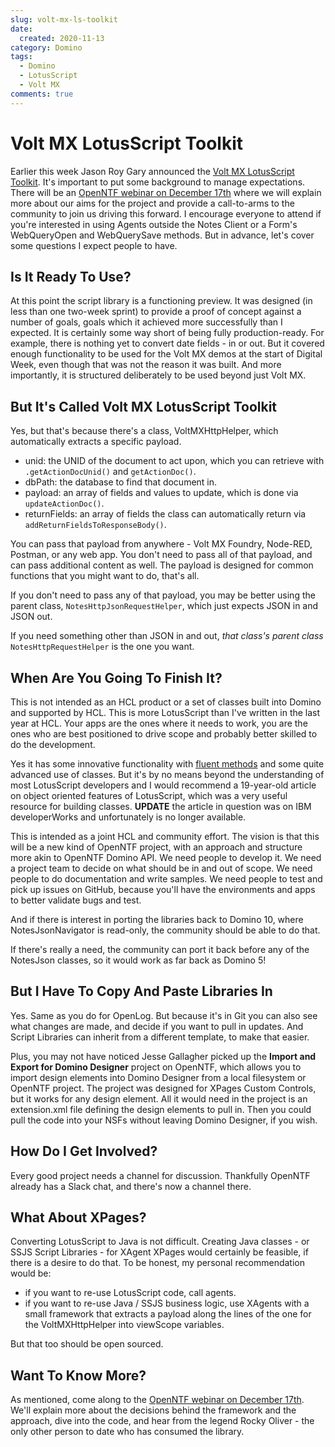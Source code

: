 ```yaml
---
slug: volt-mx-ls-toolkit
date: 
  created: 2020-11-13
category: Domino
tags: 
  - Domino
  - LotusScript
  - Volt MX
comments: true
---
```

# Volt MX LotusScript Toolkit

Earlier this week Jason Roy Gary announced the [Volt MX LotusScript Toolkit](https://github.com/HCL-TECH-SOFTWARE/volt-mx-ls-toolkit). It's important to put some background to manage expectations. There will be an [OpenNTF webinar on December 17th](https://openntf.org/main.nsf/page.xsp?name=Interact_With_Us&subName=Webinars) where we will explain more about our aims for the project and provide a call-to-arms to the community to join us driving this forward. I encourage everyone to attend if you're interested in using Agents outside the Notes Client or a Form's WebQueryOpen and WebQuerySave methods. But in advance, let's cover some questions I expect people to have.

<!-- more -->

## Is It Ready To Use?

At this point the script library is a functioning preview. It was designed (in less than one two-week sprint) to provide a proof of concept against a number of goals, goals which it achieved more successfully than I expected. It is certainly some way short of being fully production-ready. For example, there is nothing yet to convert date fields - in or out. But it covered enough functionality to be used for the Volt MX demos at the start of Digital Week, even though that was not the reason it was built. And more importantly, it is structured deliberately to be used beyond just Volt MX.

## But It's Called **Volt MX** LotusScript Toolkit

Yes, but that's because there's a class, VoltMXHttpHelper, which automatically extracts a specific payload.

- unid: the UNID of the document to act upon, which you can retrieve with `.getActionDocUnid()` and `getActionDoc()`.
- dbPath: the database to find that document in.
- payload: an array of fields and values to update, which is done via `updateActionDoc()`.
- returnFields: an array of fields the class can automatically return via `addReturnFieldsToResponseBody()`.

You can pass that payload from anywhere - Volt MX Foundry, Node-RED, Postman, or any web app. You don't need to pass all of that payload, and can pass additional content as well. The payload is designed for common functions that you might want to do, that's all.

If you don't need to pass any of that payload, you may be better using the parent class, `NotesHttpJsonRequestHelper`, which just expects JSON in and JSON out.

If you need something other than JSON in and out, _that class's parent class_ `NotesHttpRequestHelper` is the one you want.

## When Are You Going To Finish It?

This is not intended as an HCL product or a set of classes built into Domino and supported by HCL. This is more LotusScript than I've written in the last year at HCL. Your apps are the ones where it needs to work, you are the ones who are best positioned to drive scope and probably better skilled to do the development.

Yes it has some innovative functionality with [fluent methods](https://en.wikipedia.org/wiki/Fluent_interface) and some quite advanced use of classes. But it's by no means beyond the understanding of most LotusScript developers and I would recommend a 19-year-old article on object oriented features of LotusScript, which was a very useful resource for building classes. **UPDATE** the article in question was on IBM developerWorks and unfortunately is no longer available.

This is intended as a joint HCL and community effort. The vision is that this will be a new kind of OpenNTF project, with an approach and structure more akin to OpenNTF Domino API. We need people to develop it. We need a project team to decide on what should be in and out of scope. We need people to do documentation and write samples. We need people to test and pick up issues on GitHub, because you'll have the environments and apps to better validate bugs and test.

And if there is interest in porting the libraries back to Domino 10, where NotesJsonNavigator is read-only, the community should be able to do that.

If there's really a need, the community can port it back before any of the NotesJson classes, so it would work as far back as Domino 5!

## But I Have To Copy And Paste Libraries In

Yes. Same as you do for OpenLog. But because it's in Git you can also see what changes are made, and decide if you want to pull in updates. And Script Libraries can inherit from a different template, to make that easier.

Plus, you may not have noticed Jesse Gallagher picked up the **Import and Export for Domino Designer** project on OpenNTF, which allows you to import design elements into Domino Designer from a local filesystem or OpenNTF project. The project was designed for XPages Custom Controls, but it works for any design element. All it would need in the project is an extension.xml file defining the design elements to pull in. Then you could pull the code into your NSFs without leaving Domino Designer, if you wish.

## How Do I Get Involved?

Every good project needs a channel for discussion. Thankfully OpenNTF already has a Slack chat, and there's now a channel there.

## What About XPages?

Converting LotusScript to Java is not difficult. Creating Java classes - or SSJS Script Libraries - for XAgent XPages would certainly be feasible, if there is a desire to do that. To be honest, my personal recommendation would be:

- if you want to re-use LotusScript code, call agents.
- if you want to re-use Java / SSJS business logic, use XAgents with a small framework that extracts a payload along the lines of the one for the VoltMXHttpHelper into viewScope variables.

But that too should be open sourced.

## Want To Know More?

As mentioned, come along to the [OpenNTF webinar on December 17th](https://openntf.org/main.nsf/page.xsp?name=Interact_With_Us&subName=Webinars). We'll explain more about the decisions behind the framework and the approach, dive into the code, and hear from the legend Rocky Oliver - the only other person to date who has consumed the library.
